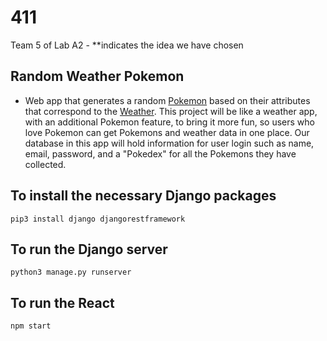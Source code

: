 # 411

Team 5 of Lab A2 - **indicates the idea we have chosen

## Random Weather Pokemon
 - Web app that generates a random [Pokemon](https://pokeapi.co/) based on their attributes that correspond to the [Weather](https://openweathermap.org/). This project will be like a weather app, with an additional Pokemon feature, to bring it more fun, so users who love Pokemon can get Pokemons and weather data in one place. Our database in this app will hold information for user login such as name, email, password, and a "Pokedex" for all the Pokemons they have collected. 
 
## To install the necessary Django packages
```
pip3 install django djangorestframework 
```
 
## To run the Django server
```
python3 manage.py runserver   
```
## To run the React
```
npm start
```
